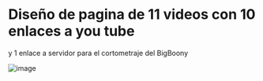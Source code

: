 # Diseño de pagina de 11 videos con 10 enlaces a you tube
y 1 enlace a servidor para el cortometraje del BigBoony 

![image](https://github.com/user-attachments/assets/2fbf555d-f3d6-4293-b8c9-4a701e025696)


